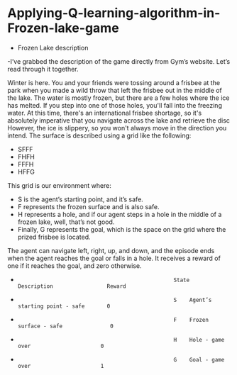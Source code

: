 # Applying-Q-learning-algorithm-in-Frozen-lake-game
* Frozen Lake description

-I’ve grabbed the description of the game directly from Gym’s website. Let’s read through it together.

Winter is here. You and your friends were tossing around a frisbee at the park when you made a wild throw that left the frisbee out in the middle of the lake.
The water is mostly frozen, but there are a few holes where the ice has melted.
If you step into one of those holes, you'll fall into the freezing water.
At this time, there's an international frisbee shortage, so it's absolutely imperative that you navigate across the lake and retrieve the disc
However, the ice is slippery, so you won't always move in the direction you intend. The surface is described using a grid like the following:

* SFFF
* FHFH
* FFFH
* HFFG

This grid is our environment where:
* S is the agent’s starting point, and it’s safe.
* F represents the frozen surface and is also safe.
* H represents a hole, and if our agent steps in a hole in the middle of a frozen lake, well, that’s not good.
* Finally, G represents the goal, which is the space on the grid where the prized frisbee is located.

The agent can navigate left, right, up, and down, and the episode ends when the agent reaches the goal or falls in a hole. It receives a reward of one if it reaches the goal, and zero otherwise.
*                                                      State 	  Description 	              Reward
*                                                      S 	Agent’s starting point - safe 	    0
*                                                      F 	Frozen surface - safe 	            0
*                                                      H 	Hole - game over 	                  0
*                                                      G 	Goal - game over 	                  1 
